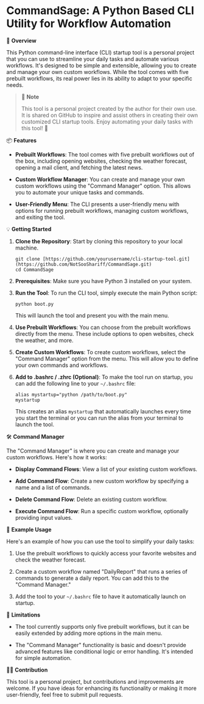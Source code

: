 # CommandSage: A Python Based CLI Utility for Workflow Automation

🚀 **Overview**

This Python command-line interface (CLI) startup tool is a personal project that you can use to streamline your daily tasks and automate various workflows. It's designed to be simple and extensible, allowing you to create and manage your own custom workflows. While the tool comes with five prebuilt workflows, its real power lies in its ability to adapt to your specific needs.


> 📌 **Note**
> 
> This tool is a personal project created by the author for their own use. It is shared on GitHub to inspire and assist others in creating their own customized CLI startup tools. Enjoy automating your daily tasks with this tool! 🤖

📦 **Features**

- **Prebuilt Workflows**: The tool comes with five prebuilt workflows out of the box, including opening websites, checking the weather forecast, opening a mail client, and fetching the latest news.

- **Custom Workflow Manager**: You can create and manage your own custom workflows using the "Command Manager" option. This allows you to automate your unique tasks and commands.

- **User-Friendly Menu**: The CLI presents a user-friendly menu with options for running prebuilt workflows, managing custom workflows, and exiting the tool.

💡 **Getting Started**

1. **Clone the Repository**: Start by cloning this repository to your local machine.

   ```
   git clone [https://github.com/yourusername/cli-startup-tool.git](https://github.com/NotSooShariff/CommandSage.git)
   cd CommandSage
   ```

2. **Prerequisites**: Make sure you have Python 3 installed on your system.

3. **Run the Tool**: To run the CLI tool, simply execute the main Python script:

   ```
   python boot.py
   ```

   This will launch the tool and present you with the main menu.

4. **Use Prebuilt Workflows**: You can choose from the prebuilt workflows directly from the menu. These include options to open websites, check the weather, and more.

5. **Create Custom Workflows**: To create custom workflows, select the "Command Manager" option from the menu. This will allow you to define your own commands and workflows.

6. **Add to .bashrc / .zhrc (Optional)**: To make the tool run on startup, you can add the following line to your `~/.bashrc` file:

   ```
   alias mystartup="python /path/to/boot.py"
   mystartup
   ```

   This creates an alias `mystartup` that automatically launches every time you start the terminal or you can run the alias from your terminal to launch the tool.

🛠️ **Command Manager**

The "Command Manager" is where you can create and manage your custom workflows. Here's how it works:

- **Display Command Flows**: View a list of your existing custom workflows.

- **Add Command Flow**: Create a new custom workflow by specifying a name and a list of commands.

- **Delete Command Flow**: Delete an existing custom workflow.

- **Execute Command Flow**: Run a specific custom workflow, optionally providing input values.

📝 **Example Usage**

Here's an example of how you can use the tool to simplify your daily tasks:

1. Use the prebuilt workflows to quickly access your favorite websites and check the weather forecast.

2. Create a custom workflow named "DailyReport" that runs a series of commands to generate a daily report. You can add this to the "Command Manager."

3. Add the tool to your `~/.bashrc` file to have it automatically launch on startup.

🚧 **Limitations**

- The tool currently supports only five prebuilt workflows, but it can be easily extended by adding more options in the main menu.

- The "Command Manager" functionality is basic and doesn't provide advanced features like conditional logic or error handling. It's intended for simple automation.

👨‍💻 **Contribution**

This tool is a personal project, but contributions and improvements are welcome. If you have ideas for enhancing its functionality or making it more user-friendly, feel free to submit pull requests.

